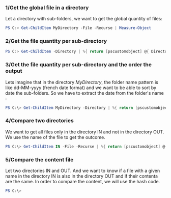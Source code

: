 

### 1/Get the global file in a directory

Let a directory with sub-folders, we want to get the global quantity of files:

```ps1
PS C:> Get-ChildItem MyDirectory -File -Recurse | Measure-Object
```

### 2/Get the file quantity per sub-directory

```ps1
PS C:> Get-ChildItem -Directory | %{ return [pscustomobject] @{ Directory = $_.Name; Quantity = (Get-ChildItem * -Path $_.FullName).Count } }   
```

### 3/Get the file quantity per sub-directory and the order the output

Lets imagine that in the directory _MyDirectory_, the folder name pattern is like dd-MM-yyyy (french date format) and we want to be able to sort by date the sub-folders. So we have to extract the date from the folder's name :

```ps1
PS C:\> Get-ChildItem MyDirectory -Directory | %{ return [pscustomobject] @{ Directory = $_.Name; Quantity = (Get-ChildItem * -Path $_.FullName).Count ; Date = ([datetime]::ParseExact($_.Name,"dd-MM-yyyy",[Globalization.CultureInfo]::CreateSpecificCulture('fr-FR'))) } } | Sort Date | Select-Object Directory, Quantity
```

### 4/Compare two directories

We want to get all files only in the directory IN and not in the directory OUT. We use the name of the file to get the outcome.

```ps1
PS C:\> Get-ChildItem IN -File -Recurse | %{ return [pscustomobject] @{ InputFile = $_.FullName; Name = $_.Name; Directory = $_.Directory; IsFileExist = [System.IO.File]::Exists(("E:\Date\2020.09.01\OUT\" + $_.Name)) } } | %{ if(!$_.IsFileExist){return $_; } } | Select-Object InputFile
```


### 5/Compare the content file

Let two directories IN and OUT. And we want to know if a file with a given name in the directory IN is also in the directory OUT and if their contenta are the same. In order to compare the content, we will use the hash code.

```ps1
PS C:\> 
```


